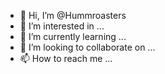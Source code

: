- 👋 Hi, I’m @Hummroasters
- 👀 I’m interested in ...
- 🌱 I’m currently learning ...
- 💞️ I’m looking to collaborate on ...
- 📫 How to reach me ...

<!---
Hummroasters/Hummroasters is a ✨ special ✨ repository because its `README.md` (this file) appears on your GitHub profile.
You can click the Preview link to take a look at your changes.
--->
